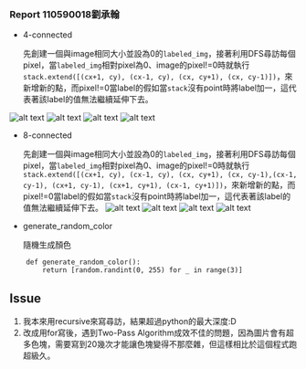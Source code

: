### Report 110590018劉承翰

- 4-connected

    先創建一個與image相同大小並設為0的`labeled_img`，接著利用DFS尋訪每個pixel，當`labeled_img`相對pixel為0、image的pixel!=0時就執行`stack.extend([(cx+1, cy), (cx-1, cy), (cx, cy+1), (cx, cy-1)])`，來新增新的點，而pixel!=0當label的假如當`stack`沒有point時將label加一，這代表著該label的值無法繼續延伸下去。

![alt text](img1_4.png) ![alt text](img2_4.png) ![alt text](img3_4.png) ![alt text](img4_4.png)

- 8-connected

    先創建一個與image相同大小並設為0的`labeled_img`，接著利用DFS尋訪每個pixel，當`labeled_img`相對pixel為0、image的pixel!=0時就執行`stack.extend([(cx+1, cy), (cx-1, cy), (cx, cy+1), (cx, cy-1),(cx-1, cy-1), (cx+1, cy-1), (cx+1, cy+1), (cx-1, cy+1)])`，來新增新的點，而pixel!=0當label的假如當`stack`沒有point時將label加一，這代表著該label的值無法繼續延伸下去。
    ![alt text](img1_8.png) ![alt text](img2_8.png) ![alt text](img3_8.png) ![alt text](img4_8.png)

- generate_random_color

    隨機生成顏色

```python=
    def generate_random_color():
        return [random.randint(0, 255) for _ in range(3)]
```

## Issue

1. 我本來用recursive來寫尋訪，結果超過python的最大深度:D
2. 改成用for寫後，遇到Two-Pass Algorithm成效不佳的問題，因為圖片會有超多色塊，需要寫到20幾次才能讓色塊變得不那麼雜，但這樣相比於這個程式跑超級久。
